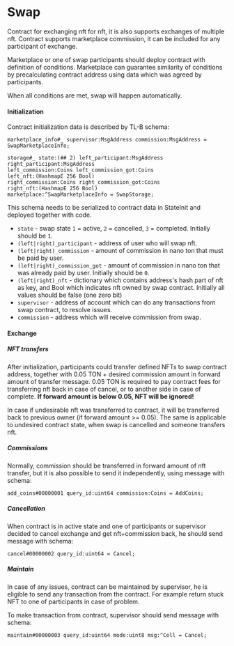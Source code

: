 # Swap
Contract for exchanging nft for nft, it is also supports exchanges of multiple nft. 
Contract supports marketplace commission, it can be included for any participant of exchange. 

Marketplace or one of swap participants should deploy contract with definition of conditions.
Marketplace can guarantee similarity of conditions by precalculating contract address using data which was agreed by participants.

When all conditions are met, swap will happen automatically.

#### Initialization
Contract initialization data is described by TL-B schema:
```tl-b
marketplace_info#_ supervisor:MsgAddress commission:MsgAddress = SwapMarketplaceInfo;

storage#_ state:(## 2) left_participant:MsgAddress right_participant:MsgAddress 
left_commission:Coins left_commission_got:Coins 
left_nft:(HashmapE 256 Bool)
right_commission:Coins right_commission_got:Coins
right_nft:(HashmapE 256 Bool)
marketplace:^SwapMarketplaceInfo = SwapStorage;
```
This schema needs to be serialized to contract data in StateInit and deployed together with code.

* `state` - swap state `1` = active, `2` = cancelled, `3` = completed. Initially should be `1`.
* `(left|right)_participant` - address of user who will swap nft.
* `(left|right)_commission` - amount of commission in nano ton that must be paid by user.
* `(left|right)_commission_got` - amount of commission in nano ton that was already paid by user. Initially should be `0`.
* `(left|right)_nft` - dictionary which contains address's hash part of nft as key, and Bool which indicates nft owned by swap contract. Initially all values should be false (one zero bit)
* `supervisor` - address of account which can do any transactions from swap contract, to resolve issues.
* `commission` - address which will receive commission from swap.

#### Exchange
##### NFT transfers
After initialization, participants could transfer defined NFTs to swap contract address, together with 0.05 TON + desired commission amount in forward amount of transfer message. 
0.05 TON is required to pay contract fees for transferring nft back in case of cancel, or to another side in case of complete. **If forward amount is below 0.05, NFT will be ignored!**

In case if undesirable nft was transferred to contract, it will be transferred back to previous owner (if forward amount >= 0.05). The same is applicable to undesired contract state, when swap is cancelled and someone transfers nft.

##### Commissions
Normally, commission should be transferred in forward amount of nft transfer, 
but it is also possible to send it independently, using message with schema: 
```tl-b
add_coins#00000001 query_id:uint64 commission:Coins = AddCoins;
```

##### Cancellation
When contract is in active state and one of participants or supervisor decided to cancel exchange and get nft+commission back,
he should send message with schema:
```tl-b
cancel#00000002 query_id:uint64 = Cancel;
```

##### Maintain
In case of any issues, contract can be maintained by supervisor, he is eligible to send any transaction from the contract. 
For example return stuck NFT to one of participants in case of problem.

To make transaction from contract, supervisor should send message with schema:
```tl-b
maintain#00000003 query_id:uint64 mode:uint8 msg:^Cell = Cancel;
```
